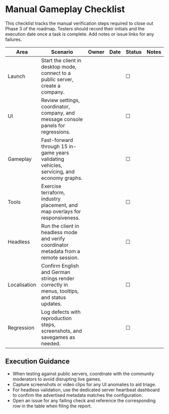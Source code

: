 # Manual Gameplay Checklist

This checklist tracks the manual verification steps required to close out
Phase 3 of the roadmap. Testers should record their initials and the execution
date once a task is complete. Add notes or issue links for any failures.

| Area | Scenario | Owner | Date | Status | Notes |
|------|----------|-------|------|--------|-------|
| Launch | Start the client in desktop mode, connect to a public server, create a company. | | | ☐ | |
| UI | Review settings, coordinator, company, and message console panels for regressions. | | | ☐ | |
| Gameplay | Fast-forward through 15 in-game years validating vehicles, servicing, and economy graphs. | | | ☐ | |
| Tools | Exercise terraform, industry placement, and map overlays for responsiveness. | | | ☐ | |
| Headless | Run the client in headless mode and verify coordinator metadata from a remote session. | | | ☐ | |
| Localisation | Confirm English and German strings render correctly in menus, tooltips, and status updates. | | | ☐ | |
| Regression | Log defects with reproduction steps, screenshots, and savegames as needed. | | | ☐ | |

## Execution Guidance

- When testing against public servers, coordinate with the community moderators
  to avoid disrupting live games.
- Capture screenshots or video clips for any UI anomalies to aid triage.
- For headless validation, use the dedicated server heartbeat dashboard to
  confirm the advertised metadata matches the configuration.
- Open an issue for any failing check and reference the corresponding row in the
  table when filing the report.

